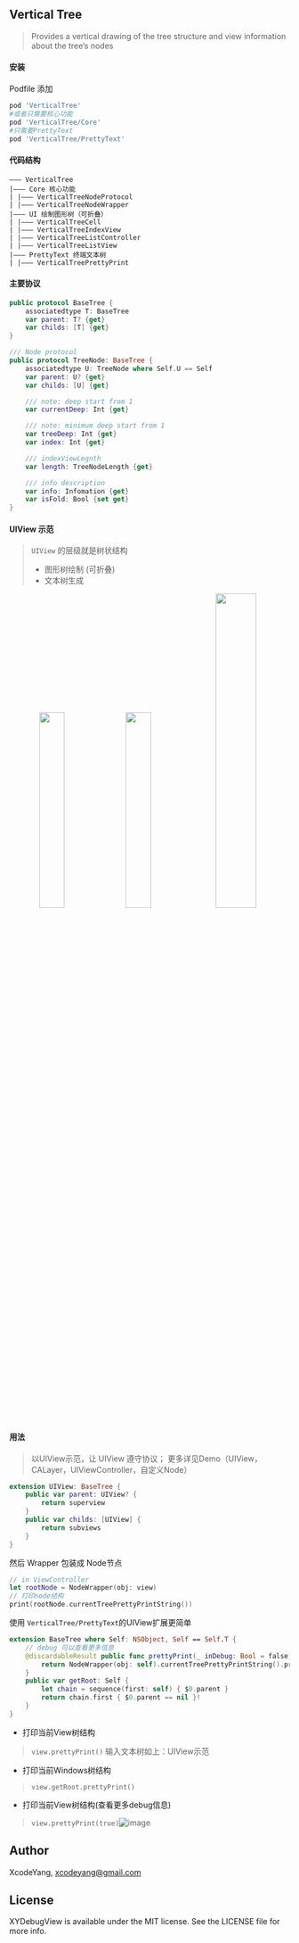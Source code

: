 ## Vertical Tree

> Provides a vertical drawing of the tree structure and view information about the tree‘s nodes

#### 安装

Podfile 添加

```ruby
pod 'VerticalTree'
#或者只需要核心功能
pod 'VerticalTree/Core'
#只需要PrettyText
pod 'VerticalTree/PrettyText'
```

#### 代码结构

```
——— VerticalTree
|——— Core 核心功能
| |——— VerticalTreeNodeProtocol
| |——— VerticalTreeNodeWrapper
|——— UI 绘制图形树（可折叠）
| |——— VerticalTreeCell
| |——— VerticalTreeIndexView
| |——— VerticalTreeListController
| |——— VerticalTreeListView
|——— PrettyText 终端文本树
| |——— VerticalTreePrettyPrint
```

#### 主要协议

```swift
public protocol BaseTree {
    associatedtype T: BaseTree
    var parent: T? {get}
    var childs: [T] {get}
}

/// Node protocol
public protocol TreeNode: BaseTree {
    associatedtype U: TreeNode where Self.U == Self
    var parent: U? {get}
    var childs: [U] {get}

    /// note: deep start from 1
    var currentDeep: Int {get}

    /// note: minimum deep start from 1
    var treeDeep: Int {get}
    var index: Int {get}

    /// indexViewLegnth
    var length: TreeNodeLength {get}

    /// info description
    var info: Infomation {get}
    var isFold: Bool {set get}    
}

```

#### UIView 示范

> `UIView` 的层级就是树状结构
> - 图形树绘制 (可折叠)
> - 文本树生成

<p align="center">
<img width=30% src="https://user-images.githubusercontent.com/9360037/56127886-c07fe200-5fb0-11e9-9c8a-ce677ea0b7e5.PNG"> <img width=30% src="https://user-images.githubusercontent.com/9360037/56130707-3e93b700-5fb8-11e9-914b-08abd4335eb0.PNG">
<img width=38% src="https://user-images.githubusercontent.com/9360037/56126323-8234f380-5fad-11e9-9d2b-ed08856cd1e3.png">
</p>

#### 用法
> 以UIView示范，让 UIView 遵守协议；
> 更多详见Demo（UIView，CALayer，UIViewController，自定义Node）

```swift
extension UIView: BaseTree {
    public var parent: UIView? {
        return superview
    }
    public var childs: [UIView] {
        return subviews
    }
}
```
然后 Wrapper 包装成 Node节点

```swift
// in ViewController
let rootNode = NodeWrapper(obj: view)
// 打印node结构
print(rootNode.currentTreePrettyPrintString())
```

使用 `VerticalTree/PrettyText`的UIView扩展更简单

```swift
extension BaseTree where Self: NSObject, Self == Self.T {
    // debug 可以查看更多信息
    @discardableResult public func prettyPrint(_ inDebug: Bool = false) -> String {
        return NodeWrapper(obj: self).currentTreePrettyPrintString().printIt()
    }
    public var getRoot: Self {
        let chain = sequence(first: self) { $0.parent }
        return chain.first { $0.parent == nil }!
    }
}
```
- 打印当前View树结构

> `view.prettyPrint()` 输入文本树如上：UIView示范

- 打印当前Windows树结构

> `view.getRoot.prettyPrint()` 

- 打印当前View树结构(查看更多debug信息)

> `view.prettyPrint(true)`![image](https://user-images.githubusercontent.com/9360037/56130480-97168480-5fb7-11e9-932f-f127454845e3.png)

## Author

XcodeYang, xcodeyang@gmail.com

## License

XYDebugView is available under the MIT license. See the LICENSE file for more info.

